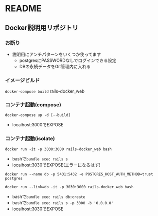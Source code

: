 # README
## Docker説明用リポジトリ

### お断り
- 説明用にアンチパターンをいくつか使ってます
  - postgresにPASSWORDなしでログインできる設定
  - DBの永続データをGit管理内に入れる

### イメージビルド
`docker-compose build`
rails-docker_web

### コンテナ起動(compose)
`docker-compose up -d [--build]`
- localhost:3000でEXPOSE

### コンテナ起動(isolate)
`docker run -it -p 3030:3000 rails-docker_web bash`
- bashで`bundle exec rails s`
- localhost:3030でEXPOSE(エラーになるはず)

`docker run --name db -p 5431:5432 -e POSTGRES_HOST_AUTH_METHOD=trust postgres`

`docker run --link=db -it -p 3030:3000 rails-docker_web bash`
- bashで`bundle exec rails db:create`
- bashで`bundle exec rails s -p 3000 -b '0.0.0.0'`
- localhost:3030でEXPOSE
